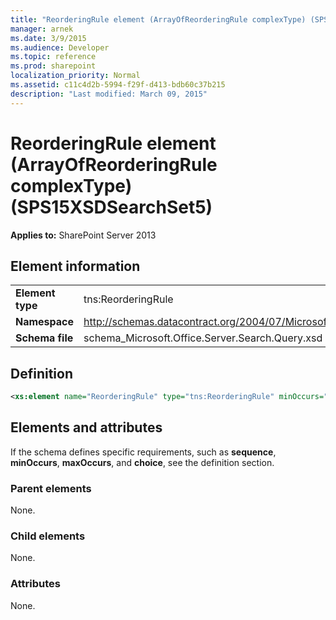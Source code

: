 ```yaml
---
title: "ReorderingRule element (ArrayOfReorderingRule complexType) (SPS15XSDSearchSet5)"
manager: arnek
ms.date: 3/9/2015
ms.audience: Developer
ms.topic: reference
ms.prod: sharepoint
localization_priority: Normal
ms.assetid: c11c4d2b-5994-f29f-d413-bdb60c37b215
description: "Last modified: March 09, 2015"
---
```


# ReorderingRule element (ArrayOfReorderingRule complexType) (SPS15XSDSearchSet5)

 
  
 **Applies to:** SharePoint Server 2013
  
## Element information

|||
|:-----|:-----|
|**Element type** <br/> |tns:ReorderingRule  <br/> |
|**Namespace** <br/> |http://schemas.datacontract.org/2004/07/Microsoft.Office.Server.Search.Query  <br/> |
|**Schema file** <br/> |schema_Microsoft.Office.Server.Search.Query.xsd  <br/> |
   
## Definition

```XML
<xs:element name="ReorderingRule" type="tns:ReorderingRule" minOccurs="0" maxOccurs="unbounded"></xs:element>

```

## Elements and attributes

If the schema defines specific requirements, such as **sequence**, **minOccurs**, **maxOccurs**, and **choice**, see the definition section. 
  
### Parent elements

None.
  
### Child elements

None.
  
### Attributes

None.
  

